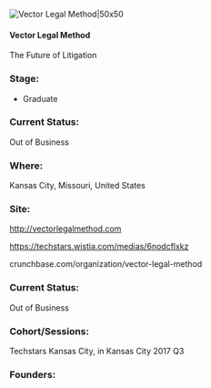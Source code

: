 

![Vector Legal Method|50x50](https://apimg.techstars.com/connect/images/image_files/593aaf3f9c66a95c50000078/original/VLM.png)

#### Vector Legal Method
The Future of Litigation

### Stage: 
 - Graduate 

### Current Status: 
Out of Business

### Where:
Kansas City, Missouri, United States

### Site:
http://vectorlegalmethod.com

https://techstars.wistia.com/medias/6nodcflxkz

crunchbase.com/organization/vector-legal-method

### Current Status: 
Out of Business

### Cohort/Sessions: 
Techstars Kansas City, in Kansas City 2017 Q3

### Founders: 


